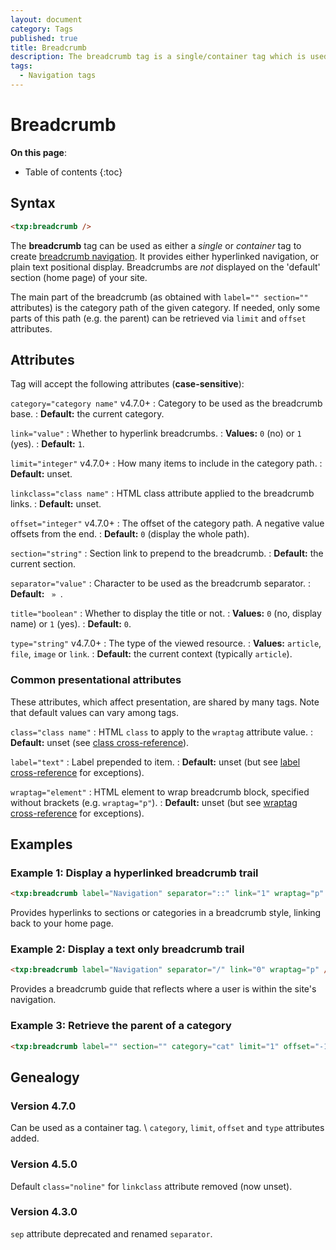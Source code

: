 ```yaml
---
layout: document
category: Tags
published: true
title: Breadcrumb
description: The breadcrumb tag is a single/container tag which is used to create breadcrumb navigation.
tags:
  - Navigation tags
---
```


# Breadcrumb

**On this page**:

* Table of contents
{:toc}

## Syntax

~~~ html
<txp:breadcrumb />
~~~

The **breadcrumb** tag can be used as either a *single* or *container* tag to create [breadcrumb navigation](https://en.wikipedia.org/wiki/Breadcrumb_trail). It provides either hyperlinked navigation, or plain text positional display. Breadcrumbs are *not* displayed on the 'default' section (home page) of your site.

The main part of the breadcrumb (as obtained with `label="" section=""` attributes) is the category path of the given category. If needed, only some parts of this path (e.g. the parent) can be retrieved via `limit` and `offset` attributes.

## Attributes

Tag will accept the following attributes (**case-sensitive**):

`category="category name"` <span class="footnote warning">v4.7.0+</span>
: Category to be used as the breadcrumb base.
: **Default:** the current category.

`link="value"`
: Whether to hyperlink breadcrumbs.
: **Values:** `0` (no) or `1` (yes).
: **Default:** `1`.

`limit="integer"` <span class="footnote warning">v4.7.0+</span>
: How many items to include in the category path.
: **Default:** unset.

`linkclass="class name"`
: HTML class attribute applied to the breadcrumb links.
: **Default:** unset.

`offset="integer"` <span class="footnote warning">v4.7.0+</span>
: The offset of the category path. A negative value offsets from the end.
: **Default:** `0` (display the whole path).

`section="string"`
: Section link to prepend to the breadcrumb.
: **Default:** the current section.

`separator="value"`
: Character to be used as the breadcrumb separator.
: **Default:** ` » `.

`title="boolean"`
: Whether to display the title or not.
: **Values:** `0` (no, display name) or `1` (yes).
: **Default:** `0`.

`type="string"` <span class="footnote warning">v4.7.0+</span>
: The type of the viewed resource.
: **Values:** `article`, `file`, `image` or `link`.
: **Default:** the current context (typically `article`).

### Common presentational attributes

These attributes, which affect presentation, are shared by many tags. Note that default values can vary among tags.

`class="class name"`
: HTML `class` to apply to the `wraptag` attribute value.
: **Default:** unset (see [class cross-reference](/tags/tag-attributes-cross-reference#class)).

`label="text"`
: Label prepended to item.
: **Default:** unset (but see [label cross-reference](/tags/tag-attributes-cross-reference#label) for exceptions).

`wraptag="element"`
: HTML element to wrap breadcrumb block, specified without brackets (e.g. `wraptag="p"`).
: **Default:** unset (but see [wraptag cross-reference](/tags/tag-attributes-cross-reference#wraptag) for exceptions).

## Examples

### Example 1: Display a hyperlinked breadcrumb trail

~~~ html
<txp:breadcrumb label="Navigation" separator="::" link="1" wraptag="p" />
~~~

Provides hyperlinks to sections or categories in a breadcrumb style, linking back to your home page.

### Example 2: Display a text only breadcrumb trail

~~~ html
<txp:breadcrumb label="Navigation" separator="/" link="0" wraptag="p" />
~~~

Provides a breadcrumb guide that reflects where a user is within the site's navigation.

### Example 3: Retrieve the parent of a category

~~~ html
<txp:breadcrumb label="" section="" category="cat" limit="1" offset="-1" />
~~~

## Genealogy

### Version 4.7.0

Can be used as a container tag. \\
`category`, `limit`, `offset` and `type` attributes added.

### Version 4.5.0

Default `class="noline"` for `linkclass` attribute removed (now unset).

### Version 4.3.0

`sep` attribute deprecated and renamed `separator`.
